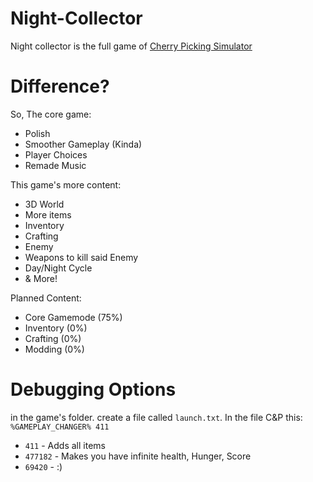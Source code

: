 # Night-Collector
Night collector is the full game of [Cherry Picking Simulator](https://kufferey.itch.io/cherry-picking-simulator)

# Difference?
So, The core game:
* Polish
* Smoother Gameplay (Kinda)
* Player Choices
* Remade Music

This game's more content:
* 3D World
* More items
* Inventory
* Crafting
* Enemy
* Weapons to kill said Enemy
* Day/Night Cycle
* & More!

Planned Content:
* Core Gamemode (75%)
* Inventory (0%)
* Crafting (0%)
* Modding (0%)

# Debugging Options
in the game's folder. create a file called `launch.txt`. In the file C&P this:
``
%GAMEPLAY_CHANGER% 411
``

* `411` - Adds all items
* `477182` - Makes you have infinite health, Hunger, Score
* `69420` - :)
